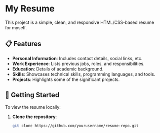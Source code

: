 # My Resume

This project is a simple, clean, and responsive HTML/CSS-based resume for myself.

## 📋 Features

- **Personal Information**: Includes contact details, social links, etc.
- **Work Experience**: Lists previous jobs, roles, and responsibilities.
- **Education**: Details of academic background.
- **Skills**: Showcases technical skills, programming languages, and tools.
- **Projects**: Highlights some of the significant projects.

## 🚀 Getting Started

To view the resume locally:

1. **Clone the repository**:
   ```bash
   git clone https://github.com/yourusername/resume-repo.git
